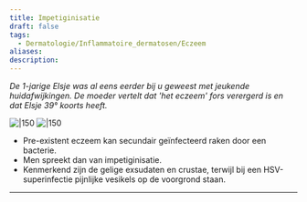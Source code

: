 ```yaml
---
title: Impetiginisatie
draft: false
tags:
  - Dermatologie/Inflammatoire_dermatosen/Eczeem
aliases: 
description:
---
```


*De 1-jarige Elsje was al eens eerder bij u geweest met jeukende huidafwijkingen. De moeder vertelt dat 'het eczeem' fors verergerd is en dat Elsje 39° koorts heeft.*


![|150](https://i.imgur.com/fjDsoZg.png)
![|150](https://i.imgur.com/DjyD4Pl.png)




- Pre-existent eczeem kan secundair geïnfecteerd raken door een bacterie.
- Men spreekt dan van impetiginisatie.
- Kenmerkend zijn de gelige exsudaten en crustae, terwijl bij een HSV-superinfectie pijnlijke vesikels op de voorgrond staan.

---
